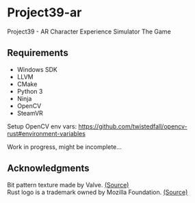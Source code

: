 # Project39-ar
Project39 - AR Character Experience Simulator The Game

## Requirements

- Windows SDK
- LLVM
- CMake
- Python 3
- Ninja
- OpenCV
- SteamVR

Setup OpenCV env vars: https://github.com/twistedfall/opencv-rust#environment-variables

Work in progress, might be incomplete...

## Acknowledgments

Bit pattern texture made by Valve. [(Source)](https://github.com/ValveSoftware/openvr/blob/master/samples/bin/cube_texture.png)  
Rust logo is a trademark owned by Mozilla Foundation. [(Source)](https://www.rust-lang.org/policies/media-guide)
